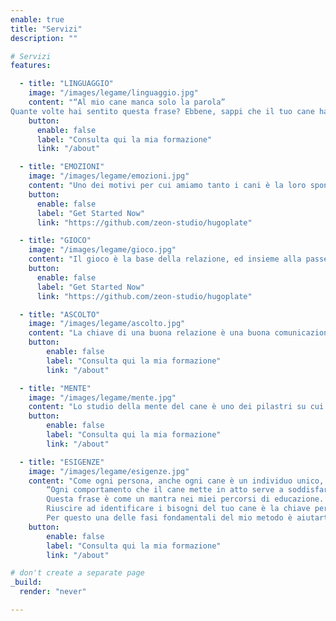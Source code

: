 ```yaml
---
enable: true
title: "Servizi"
description: ""

# Servizi
features:

  - title: "LINGUAGGIO"
    image: "/images/legame/linguaggio.jpg"
    content: "“Al mio cane manca solo la parola”
Quante volte hai sentito questa frase? Ebbene, sappi che il tuo cane ha un linguaggio ben preciso, fatto di segnali, gesti, posture e vocalizzi, un po’ come la lingua dei segni. Una volta che conoscerai il significato di questi segni potrai capire esattamente cosa il tuo cane vuole dirti e potrai “tradurlo” a chi ti circonda! Ma ti dirò di più: tu stesso potrai utilizzare questi segnali per parlare al tuo cane nella “sua” lingua, e ti accorgerai che il tuo cane ti ascolta splendidamente perché capisce tutto ciò che gli stai comunicando!"
    button:
      enable: false
      label: "Consulta qui la mia formazione"
      link: "/about"

  - title: "EMOZIONI"
    image: "/images/legame/emozioni.jpg"
    content: "Uno dei motivi per cui amiamo tanto i cani è la loro spontaneità nel vivere ed esprimere le loro emozioni. Una spontaneità che apparteneva anche a noi quando eravamo bambini, ma che abbiamo smorzato con la logica e dalla razionalità che sono subentrate con l’età adulta. Per poter comprendere a fondo il tuo cane avrai bisogno di conoscere molto bene il modo in cui vive le sue emozioni ed il modo in cui risponde alle tue: i cani sono spugne emotive, assorbono le nostre emozioni, se ne fanno carico e ce le restituiscono amplificate. Il comportamento che il cane mette in atto quasi sempre ha origine da un’emozione, ed è per questo che non è sufficiente limitarsi a premiare o punire un dato comportamento. Quando riuscirai ad identificare le emozioni del suo cane dal modo in cui tiene la coda o le orecchie, quando sarai consapevole di come puoi utilizzare le tue stesse emozioni per contagiare e modificare le sue, allora ti renderai conto che basta modificare leggermente la tua postura o il tuo respiro per cambiare far calmare il tuo cane o farlo sentire più sereno."
    button:
      enable: false
      label: "Get Started Now"
      link: "https://github.com/zeon-studio/hugoplate"

  - title: "GIOCO"
    image: "/images/legame/gioco.jpg"
    content: "Il gioco è la base della relazione, ed insieme alla passeggiata rappresenta il momento di maggior qualità che trascorri insieme al tuo cane. Questo è valido per i cani adulti ed a maggior ragione per i cuccioli, che nel gioco esprimono tutto ciò che conoscono. Il gioco è una palestra di vita, insegna ai cuccioli le regole sociali, li aiuta a capire dove inizia e dove finisce il proprio corpo, li aiuta a dosarsi per non sfociare in lotta. Un gioco sfrenato e “istintivo” come quelli che molti proprietari inconsapevolmente mettono in atto con i loro cuccioli può essere fortemente diseducativo. Il mio protocollo prevede studiare insieme a te dei giochi che permettano al tuo cane di sviluppare le sue inclinazioni di razza, lo divertano, lo stanchino e soprattutto siano educativi, lo aiutino a sviluppare concentrazione, autocontrollo e capacità di ascolto. Tu, che gli proporrai questi giochi fighissimi, diventerai ai suoi occhi la persona più interessante del mondo. Immagina quando il cane penderà dalle tue labbra aspettando di sapere quale gioco fighissimo gli proporrai oggi e sarà più interessato a te che a qualsiasi altra cosa abbia intorno!"
    button:
      enable: false
      label: "Get Started Now"
      link: "https://github.com/zeon-studio/hugoplate"

  - title: "ASCOLTO"
    image: "/images/legame/ascolto.jpg"
    content: "La chiave di una buona relazione è una buona comunicazione, e quest’ultima inizia proprio con l’ascolto. Allo stesso modo il mio lavoro inizia con una Consulenza in cui mi pongo in ascolto di tutti i tuoi dubbi, preoccupazioni e necessità. Ascolto ciò che mi racconti e ciò che è importante per te. E ascolto ciò che il tuo cane comunica. Ci ragioniamo insieme e diamo forma ad un progetto che coniughi i tuoi obiettivi con i bisogni e le necessità del tuo cane, un percorso condiviso che vi condurrà verso una quotidianità insieme più serena, appagante e piacevole in modo che tu possa goderti appieno la complessa ma fantastica esperienza che è vivere con il tuo cane."
    button:
        enable: false
        label: "Consulta qui la mia formazione"
        link: "/about"

  - title: "MENTE"
    image: "/images/legame/mente.jpg"
    content: "Lo studio della mente del cane è uno dei pilastri su cui si basa tutto il mio metodo. La ricerca scientifica negli ultimi dieci anni si è concentrata molto sulla mente del cane e sulla natura del legame che questa meravigliosa specie ha con noi, scoprendo più cose di quante non ne sapessimo da centinaia di anni a questa parte. Il metodo L.E.G.A.M.E. è basato sui più recenti studi scientifici e viene costantemente aggiornato grazie alla mia formazione continua. Studiare la mente del cane significa liberarsi dai vecchi miti e dalle false credenze, ma capire davvero come “funziona” il cane. Un esempio dall’immediato utilizzo pratico è lo studio degli ormoni: quando un cane mastica produce serotonina, un ormone che provoca una diminuzione dello stress ed un aumento della sensazione di appagamento e serenità. Quando il cane viene sgridato si sente minacciato e ciò provoca un aumento dell’adrenalina e del cortisolo, ormoni che mettono il corpo in uno stato di tensione, aumentano la reattività e la forza con cui il cane risponde agli stimoli. Alla luce di queste conoscenze, puoi capire da solo che se sgridi il tuo cucciolo mandandolo in cuccia difficilmente riuscirà a restarci a lungo mentre se gli dai un masticativo naturale che lo tenga impegnato per una quindicina di minuti non solo resterà in cuccia da solo tranquillamente, ma probabilmente raggiungerà uno stato di benessere tale da addormentarsi da solo, permettendoti di fare le tue faccende con calma."
    button:
        enable: false
        label: "Consulta qui la mia formazione"
        link: "/about"

  - title: "ESIGENZE"
    image: "/images/legame/esigenze.jpg"
    content: "Come ogni persona, anche ogni cane è un individuo unico, diverso da tutti gli altri, con le sue esigenze, o in altri termini “bisogni”, ciò che gli serve per stare bene ed essere soddisfatto.
        “Ogni comportamento che il cane mette in atto serve a soddisfare un bisogno”
        Questa frase è come un mantra nei miei percorsi di educazione.
        Riuscire ad identificare i bisogni del tuo cane è la chiave per capire ogni suo comportamento.      Riuscire a soddisfarli è il modo più duraturo e funzionale per eliminare i comportamenti        “problematici”, rendendolo sereno, tranquillo e felice.
        Per questo una delle fasi fondamentali del mio metodo è aiutarti ad identificare i bisogni che      muovono i comportamenti del tuo cane e poi soddisfarli tramite attività piacevoli ed appaganti,     che aumenteranno il vostro affiatamento ed eviteranno lo sviluppo di atteggiamenti pericolosi o    problematici da parte del tuo cane."
    button:
        enable: false
        label: "Consulta qui la mia formazione"
        link: "/about"

# don't create a separate page
_build:
  render: "never"

---
```

